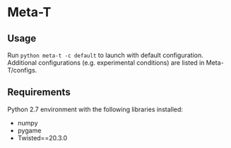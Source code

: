 # Meta-T

## Usage

Run `python meta-t -c default` to launch with default configuration. Additional configurations (e.g. experimental conditions) are listed in Meta-T/configs.

## Requirements

Python 2.7 environment with the following libraries installed:
- numpy
- pygame
- Twisted==20.3.0

